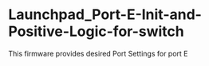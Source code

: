 # Launchpad_Port-E-Init-and-Positive-Logic-for-switch
This firmware provides desired Port Settings for port E
